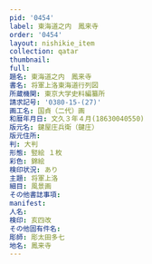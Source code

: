 ```yaml
---
pid: '0454'
label: 東海道之内　鳳来寺
order: '0454'
layout: nishikie_item
collection: qatar
thumbnail: 
full: 
題名: 東海道之内　鳳来寺
書名: 将軍上洛東海道行列図
所蔵機関: 東京大学史料編纂所
請求記号: '0380-15-(27)'
画工名: 国貞（二代）画
和暦年月日: 文久３年４月(18630040550)
版元名: 鍵屋庄兵衛（鍵庄）
版元住所: 
判: 大判
形態: 竪絵 １枚
彩色: 錦絵
検印状況: あり
主題: 将軍上洛
細目: 風景画
その他書誌事項: 
manifest: 
人名: 
検印: 亥四改
その他固有件名: 
彫師: 彫太田多七
地名: 鳳来寺
---
```

